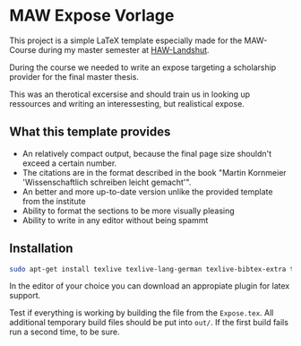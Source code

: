 # MAW Expose Vorlage

This project is a simple LaTeX template especially made for the
MAW-Course during my master semester at [HAW-Landshut](https://www.haw-landshut.de/).

During the course we needed to write an expose targeting a scholarship provider for
the final master thesis.

This was an therotical excersise and should train us in looking up ressources and
writing an interessesting, but realistical expose.

## What this template provides

- An relatively compact output, because the final page size shouldn't exceed a certain
number.
- The citations are in the format described in the book "Martin Kornmeier 'Wissenschaftlich schreiben leicht gemacht'".
- An better and more up-to-date version unlike the provided template from the institute
- Ability to format the sections to be more visually pleasing
- Ability to write in any editor without being spammt


## Installation

```bash
sudo apt-get install texlive texlive-lang-german texlive-bibtex-extra texlive-latex-extra latexmk biber
```

In the editor of your choice you can download an appropiate plugin for
latex support.

Test if everything is working by building the file from the `Expose.tex`.
All additional temporary build files should be put into `out/`. If the
first build fails run a second time, to be sure.
